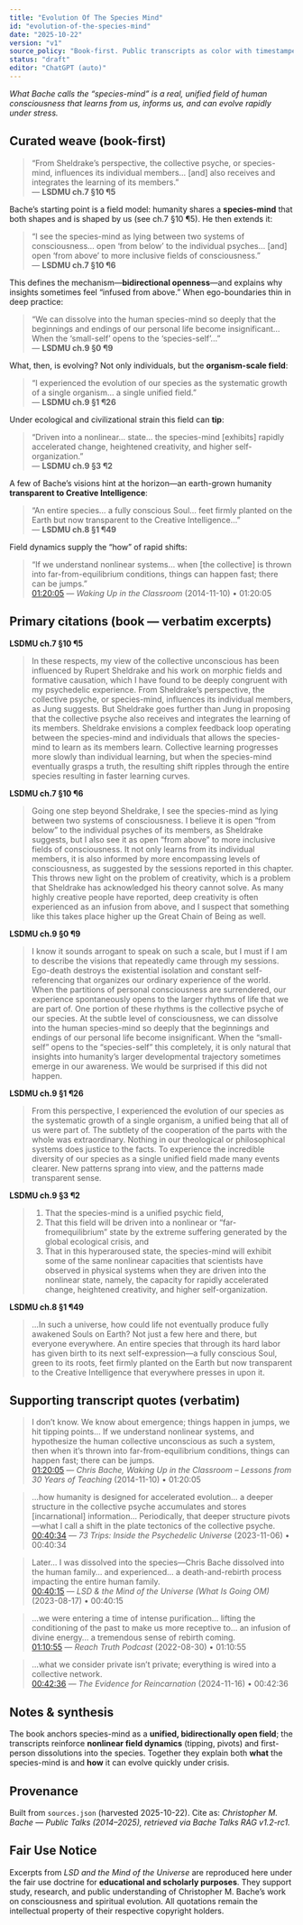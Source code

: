 ```yaml
---
title: "Evolution Of The Species Mind"
id: "evolution-of-the-species-mind"
date: "2025-10-22"
version: "v1"
source_policy: "Book-first. Public transcripts as color with timestamped links."
status: "draft"
editor: "ChatGPT (auto)"
---
```


*What Bache calls the “species-mind” is a real, unified field of human consciousness that learns from us, informs us, and can evolve rapidly under stress.*

## Curated weave (book-first)

> “From Sheldrake’s perspective, the collective psyche, or species-mind, influences its individual members… [and] also receives and integrates the learning of its members.”  
> — **LSDMU ch.7 §10 ¶5**

Bache’s starting point is a field model: humanity shares a **species-mind** that both shapes and is shaped by us (see ch.7 §10 ¶5). He then extends it:

> “I see the species-mind as lying between two systems of consciousness… open ‘from below’ to the individual psyches… [and] open ‘from above’ to more inclusive fields of consciousness.”  
> — **LSDMU ch.7 §10 ¶6**

This defines the mechanism—**bidirectional openness**—and explains why insights sometimes feel “infused from above.” When ego-boundaries thin in deep practice:

> “We can dissolve into the human species-mind so deeply that the beginnings and endings of our personal life become insignificant… When the ‘small-self’ opens to the ‘species-self’…”  
> — **LSDMU ch.9 §0 ¶9**

What, then, is evolving? Not only individuals, but the **organism-scale field**:

> “I experienced the evolution of our species as the systematic growth of a single organism… a single unified field.”  
> — **LSDMU ch.9 §1 ¶26**

Under ecological and civilizational strain this field can **tip**:

> “Driven into a nonlinear… state… the species-mind [exhibits] rapidly accelerated change, heightened creativity, and higher self-organization.”  
> — **LSDMU ch.9 §3 ¶2**

A few of Bache’s visions hint at the horizon—an earth-grown humanity **transparent to Creative Intelligence**:

> “An entire species… a fully conscious Soul… feet firmly planted on the Earth but now transparent to the Creative Intelligence…”  
> — **LSDMU ch.8 §1 ¶49**

Field dynamics supply the “how” of rapid shifts:

> “If we understand nonlinear systems… when [the collective] is thrown into far-from-equilibrium conditions, things can happen fast; there can be jumps.”  
> [01:20:05](https://youtu.be/OJipHXvczW0?t=4805) — *Waking Up in the Classroom* (2014-11-10) • 01:20:05

## Primary citations (book — verbatim excerpts)

**LSDMU ch.7 §10 ¶5**  
> In these respects, my view of the collective unconscious has been influenced by Rupert Sheldrake and his work on morphic fields and formative causation, which I have found to be deeply congruent with my psychedelic experience. From Sheldrake’s perspective, the collective psyche, or species-mind, influences its individual members, as Jung suggests. But Sheldrake goes further than Jung in proposing that the collective psyche also receives and integrates the learning of its members. Sheldrake envisions a complex feedback loop operating between the species-mind and individuals that allows the species-mind to learn as its members learn. Collective learning progresses more slowly than individual learning, but when the species-mind eventually grasps a truth, the resulting shift ripples through the entire species resulting in faster learning curves.

**LSDMU ch.7 §10 ¶6**  
> Going one step beyond Sheldrake, I see the species-mind as lying between two systems of consciousness. I believe it is open “from below” to the individual psyches of its members, as Sheldrake suggests, but I also see it as open “from above” to more inclusive fields of consciousness. It not only learns from its individual members, it is also informed by more encompassing levels of consciousness, as suggested by the sessions reported in this chapter. This throws new light on the problem of creativity, which is a problem that Sheldrake has acknowledged his theory cannot solve. As many highly creative people have reported, deep creativity is often experienced as an infusion from above, and I suspect that something like this takes place higher up the Great Chain of Being as well.

**LSDMU ch.9 §0 ¶9**  
> I know it sounds arrogant to speak on such a scale, but I must if I am to describe the visions that repeatedly came through my sessions. Ego-death destroys the existential isolation and constant self-referencing that organizes our ordinary experience of the world. When the partitions of personal consciousness are surrendered, our experience spontaneously opens to the larger rhythms of life that we are part of. One portion of these rhythms is the collective psyche of our species. At the subtle level of consciousness, we can dissolve into the human species-mind so deeply that the beginnings and endings of our personal life become insignificant. When the “small-self” opens to the “species-self” this completely, it is only natural that insights into humanity’s larger developmental trajectory sometimes emerge in our awareness. We would be surprised if this did not happen.

**LSDMU ch.9 §1 ¶26**  
> From this perspective, I experienced the evolution of our species as the systematic growth of a single organism, a unified being that all of us were part of. The subtlety of the cooperation of the parts with the whole was extraordinary. Nothing in our theological or philosophical systems does justice to the facts. To experience the incredible diversity of our species as a single unified field made many events clearer. New patterns sprang into view, and the patterns made transparent sense.

**LSDMU ch.9 §3 ¶2**  
> 1. That the species-mind is a unified psychic field,  
> 2. That this field will be driven into a nonlinear or “far-fromequilibrium” state by the extreme suffering generated by the  
>  global ecological crisis, and  
> 3. That in this hyperaroused state, the species-mind will exhibit some of the same nonlinear capacities that scientists have  
>  observed in physical systems when they are driven into the nonlinear state, namely, the capacity for rapidly accelerated  
>  change, heightened creativity, and higher self-organization.

**LSDMU ch.8 §1 ¶49**  
> …In such a universe, how could life not eventually produce fully awakened Souls on Earth? Not just a few here and there, but everyone everywhere. An entire species that through its hard labor has given birth to its next self-expression—a fully conscious Soul, green to its roots, feet firmly planted on the Earth but now transparent to the Creative Intelligence that everywhere presses in upon it.

## Supporting transcript quotes (verbatim)

> I don’t know. We know about emergence; things happen in jumps, we hit tipping points… If we understand nonlinear systems, and hypothesize the human collective unconscious as such a system, then when it’s thrown into far-from-equilibrium conditions, things can happen fast; there can be jumps.  
[01:20:05](https://youtu.be/OJipHXvczW0?t=4805) — *Chris Bache, Waking Up in the Classroom – Lessons from 30 Years of Teaching* (2014-11-10) • 01:20:05

> …how humanity is designed for accelerated evolution… a deeper structure in the collective psyche accumulates and stores [incarnational] information… Periodically, that deeper structure pivots—what I call a shift in the plate tectonics of the collective psyche.  
[00:40:34](https://youtu.be/S4XSaHn54P4?t=2434) — *73 Trips: Inside the Psychedelic Universe* (2023-11-06) • 00:40:34

> Later… I was dissolved into the species—Chris Bache dissolved into the human family… and experienced… a death-and-rebirth process impacting the entire human family.  
[00:40:15](https://youtu.be/2Trb-vC8zc0?t=2415) — *LSD & the Mind of the Universe (What Is Going OM)* (2023-08-17) • 00:40:15

> …we were entering a time of intense purification… lifting the conditioning of the past to make us more receptive to… an infusion of divine energy… a tremendous sense of rebirth coming.  
[01:10:55](https://youtu.be/FEQ8ony19sk?t=4255) — *Reach Truth Podcast* (2022-08-30) • 01:10:55

> …what we consider private isn’t private; everything is wired into a collective network.  
[00:42:36](https://youtu.be/iCKq7-de8Xg?t=2556) — *The Evidence for Reincarnation* (2024-11-16) • 00:42:36

## Notes & synthesis
The book anchors species-mind as a **unified, bidirectionally open field**; the transcripts reinforce **nonlinear field dynamics** (tipping, pivots) and first-person dissolutions into the species. Together they explain both **what** the species-mind is and **how** it can evolve quickly under crisis.

## Provenance
Built from `sources.json` (harvested 2025-10-22). Cite as: *Christopher M. Bache — Public Talks (2014–2025), retrieved via Bache Talks RAG v1.2-rc1.*

## Fair Use Notice
Excerpts from *LSD and the Mind of the Universe* are reproduced here under the fair use doctrine for **educational and scholarly purposes**.
They support study, research, and public understanding of Christopher M. Bache’s work on consciousness and spiritual evolution.
All quotations remain the intellectual property of their respective copyright holders.